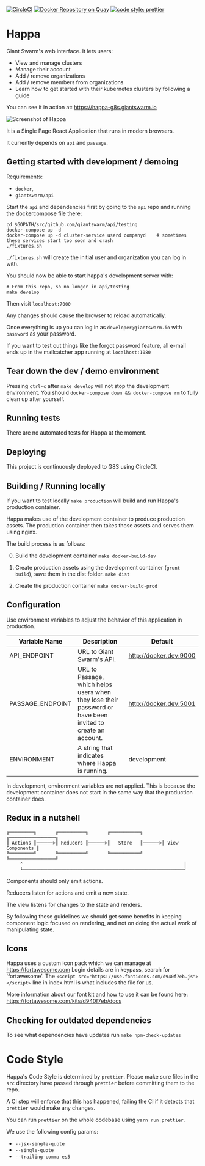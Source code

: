 [![CircleCI](https://circleci.com/gh/giantswarm/happa/tree/master.svg?style=shield&circle-token=6e98ba111259986b590f228cd20e20fcea3dd2e5)](https://circleci.com/gh/giantswarm/happa/tree/master)
[![Docker Repository on Quay](https://quay.io/repository/giantswarm/happa/status?token=f90886ab-d4af-4c3f-b814-45bc317c2cd6 "Docker Repository on Quay")](https://quay.io/repository/giantswarm/happa)
[![code style: prettier](https://img.shields.io/badge/code_style-prettier-ff69b4.svg?style=shield)](https://github.com/prettier/prettier)

# Happa

Giant Swarm's web interface. It lets users:

- View and manage clusters
- Manage their account
- Add / remove organizations
- Add / remove members from organizations
- Learn how to get started with their kubernetes clusters by following a guide

You can see it in action at: https://happa-g8s.giantswarm.io

![Screenshot of Happa](https://cloud.githubusercontent.com/assets/455309/22954790/c31fb514-f318-11e6-8ca3-33cece9e9094.png)

It is a Single Page React Application that runs in modern browsers.

It currently depends on `api` and `passage`.

## Getting started with development / demoing

Requirements:
 - `docker`,
 - `giantswarm/api`


Start the `api` and dependencies first by going to the `api` repo and running
the dockercompose file there:

```
cd $GOPATH/src/github.com/giantswarm/api/testing
docker-compose up -d
docker-compose up -d cluster-service userd companyd    # sometimes these services start too soon and crash
./fixtures.sh
```

`./fixtures.sh` will create the initial user and organization you can log in with.

You should now be able to start happa's development server with:

```
# From this repo, so no longer in api/testing
make develop
```

Then visit `localhost:7000`

Any changes should cause the browser to reload automatically.

Once everything is up you can log in as `developer@giantswarm.io` with
`password` as your password.

If you want to test out things like the forgot password feature, all e-mail ends up in
the mailcatcher app running at `localhost:1080`

## Tear down the dev / demo environment

Pressing `ctrl-c` after `make develop` will not stop the development environment.
You should `docker-compose down && docker-compose rm` to fully clean up
after yourself.

Running tests
-------------

There are no automated tests for Happa at the moment.

Deploying
---------

This project is continuously deployed to G8S using CircleCI.

Building / Running locally
--------------------------

If you want to test locally `make production` will build and run
Happa's production container.

Happa makes use of the development container to produce production assets.
The production container then takes those assets and serves them using nginx.

The build process is as follows:

0. Build the development container `make docker-build-dev`

1. Create production assets using the development container (`grunt build`), save them in the
dist folder. `make dist`

2. Create the production container `make docker-build-prod`

Configuration
-------------

Use environment variables to adjust the behavior of this application in production.

|Variable Name|Description|Default|
|-------------|-----------|-------|
|API_ENDPOINT |URL to Giant Swarm's API.|http://docker.dev:9000|
|PASSAGE_ENDPOINT|URL to Passage, which helps users when they lose their password or have been invited to create an account.|http://docker.dev:5001|
|ENVIRONMENT  |A string that indicates where Happa is running. |development|

In development, environment variables are not applied. This is because the development container does not start in the same way
that the production container does.

Redux in a nutshell
--------------------
```
╔═════════╗       ╔══════════╗       ╔═══════════╗       ╔═════════════════╗
║ Actions ║──────>║ Reducers ║──────>║   Store   ║──────>║ View Components ║
╚═════════╝       ╚══════════╝       ╚═══════════╝       ╚═════════════════╝
     ^                                                           │
     └───────────────────────────────────────────────────────────┘
```
Components should only emit actions.

Reducers listen for actions and emit a new state.

The view listens for changes to the state and renders.

By following these guidelines we should get some benefits in keeping component
logic focused on rendering, and not on doing the actual work of manipulating
state.

Icons
-----

Happa uses a custom icon pack which we can manage at https://fortawesome.com
Login details are in keypass, search for 'fortawesome'.
The `<script src="https://use.fonticons.com/d940f7eb.js"></script>` line in
index.html is what includes the file for us.

More information about our font kit and how to use it can be found here:
https://fortawesome.com/kits/d940f7eb/docs


Checking for outdated dependencies
----------------------------------

To see what dependencies have updates run `make npm-check-updates`


# Code Style

Happa's Code Style is determined by `prettier`. Please make sure files in the
`src` directory have passed through `prettier` before committing them to the repo.

A CI step will enforce that this has happened, failing the CI if it detects that
`prettier` would make any changes.

You can run `prettier` on the whole codebase using `yarn run prettier`.

We use the following config params:
- `--jsx-single-quote`
- `--single-quote`
- `--trailing-comma es5`
